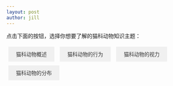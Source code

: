 ```yaml
---
layout: post
author: jill
---
```


<head>
<meta charset="UTF-8">
<meta name="viewport" content="width=device-width, initial-scale=1.0">
<title>猫科知识介绍</title>
<style>
  /* 定义按钮的通用样式 */
  button {
    background-color: #f0f0f0; /* 浅灰色背景 */
    color: #333; /* 深灰色文字 */
    border: none; /* 移除边框 */
    padding: 10px 20px; /* 内边距 */
    cursor: pointer; /* 鼠标指针变为手形 */
    margin: 5px; /* 按钮之间的间隔 */
  }

  /* 定义每个按钮的特定颜色 */
  .general {
    background-color: #ff9900; /* 橙色背景 */
  }

  .behavior {
    background-color: #3399ff; /* 蓝色背景 */
  }

  .vision {
    background-color: #99cc00; /* 绿色背景 */
  }

  .distribution {
    background-color: #ffcc99; /* 浅橙色背景 */
  }
</style>
<script>
function displayFelineFacts(category) {
  var facts = '';
  switch (category) {
    case 'general':
      facts = `
        <h2>猫科动物概述</h2>
        <p>猫科动物是食肉目下的一大类哺乳动物，包括家猫、狮子、老虎等。</p>
      `;
      break;
    case 'behavior':
      facts = `
        <h2>猫科动物的行为</h2>
        <p>猫科动物以其敏锐的捕猎本能、优雅的体态和独特的社会行为而著称。</p>
      `;
      break;
    case 'vision':
      facts = `
        <h2>猫科动物的视力</h2>
        <p>猫科动物的视力在夜晚尤其敏锐，它们的眼睛能够适应低光环境。</p>
      `;
      break;
    case 'distribution':
      facts = `
        <h2>猫科动物的分布</h2>
        <p>猫科动物广泛分布于世界各地，从热带雨林到寒冷的北极地区。</p>
      `;
      break;
    default:
      facts = '<p>请选择一个主题来了解猫科动物的知识。</p>';
  }
  // 在页面上创建一个元素来显示知识
  var factsDiv = document.getElementById('factsDiv');
  factsDiv.innerHTML = facts;
}
</script>
</head>
<body>

<p>点击下面的按钮，选择你想要了解的猫科动物知识主题：</p>

<button class="general" onclick="displayFelineFacts('general')">猫科动物概述</button>
<button class="behavior" onclick="displayFelineFacts('behavior')">猫科动物的行为</button>
<button class="vision" onclick="displayFelineFacts('vision')">猫科动物的视力</button>
<button class="distribution" onclick="displayFelineFacts('distribution')">猫科动物的分布</button>

<div id="factsDiv"></div>

</body>